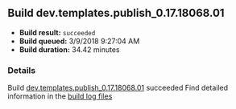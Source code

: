 ## Build dev.templates.publish_0.17.18068.01
- **Build result:** `succeeded`
- **Build queued:** 3/9/2018 9:27:04 AM
- **Build duration:** 34.42 minutes
### Details
Build [dev.templates.publish_0.17.18068.01](https://winappstudio.visualstudio.com/web/build.aspx?pcguid=a4ef43be-68ce-4195-a619-079b4d9834c2&builduri=vstfs%3a%2f%2f%2fBuild%2fBuild%2f25229) succeeded
Find detailed information in the [build log files](https://uwpctdiags.blob.core.windows.net/buildlogs/dev.templates.publish_0.17.18068.01_logs.zip)
